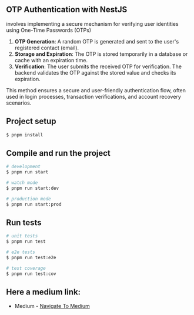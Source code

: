 ## OTP Authentication with NestJS

involves implementing a secure mechanism for verifying user identities using One-Time Passwords (OTPs)

1. **OTP Generation**: A random OTP is generated and sent to the user's registered contact (email).
2. **Storage and Expiration**: The OTP is stored temporarily in a database or cache with an expiration time.
3. **Verification**: The user submits the received OTP for verification. The backend validates the OTP against the stored value and checks its expiration.

This method ensures a secure and user-friendly authentication flow, often used in login processes, transaction verifications, and account recovery scenarios.


## Project setup

```bash
$ pnpm install
```

## Compile and run the project

```bash
# development
$ pnpm run start

# watch mode
$ pnpm run start:dev

# production mode
$ pnpm run start:prod
```

## Run tests

```bash
# unit tests
$ pnpm run test

# e2e tests
$ pnpm run test:e2e

# test coverage
$ pnpm run test:cov
```


## Here a medium link:

- Medium - [Navigate To Medium](https://medium.com/@thekinv21/otp-authentication-with-nestjs-email-9d24b3ea0aa2)






